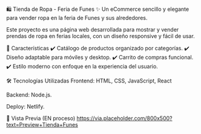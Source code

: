 🛍️ Tienda de Ropa - Feria de Funes
✨ Un eCommerce sencillo y elegante para vender ropa en la feria de Funes y sus alrededores.

Este proyecto es una página web desarrollada para mostrar y vender prendas de ropa en ferias locales, con un diseño responsive y fácil de usar.

🚀 Características
✔️ Catálogo de productos organizado por categorías.
✔️ Diseño adaptable para móviles y desktop.
✔️ Carrito de compras funcional.
✔️ Estilo moderno con enfoque en la experiencia del usuario.

🛠️ Tecnologías Utilizadas
Frontend: HTML, CSS, JavaScript, React

Backend: Node.js.

Deploy: Netlify.

📸 Vista Previa
(EN proceso)
https://via.placeholder.com/800x500?text=Preview+Tienda+Funes
